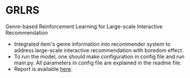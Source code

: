 # GRLRS
Genre-based Reinforcement Learning for Large-scale Interactive Recommendation
* Integrated item's genre information into recommender system to address large-scale interactive recommendation with boredom effect.
* To run the model, one should make configuration in config file and run main.py. All parameters in config file are explained in the readme file.
* Report is available [here](https://www.agtsmith.com/pdfs/GRLRS-report.pdf).

